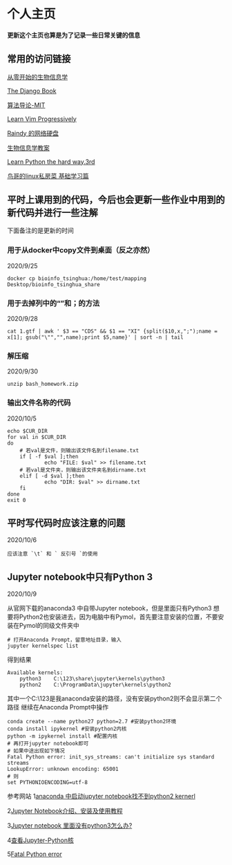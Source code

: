 # 个人主页
#### 更新这个主页也算是为了记录一些日常关键的信息
## 常用的访问链接 
[从零开始的生物信息学](https://zhuanlan.zhihu.com/c_1060579529482948608)

[The Django Book](http://djangobook.py3k.cn/2.0/)

[算法导论-MIT](https://www.bilibili.com/video/BV1Tb411M7FA?from=search&seid=9248342711021682564)

[Learn Vim Progressively](http://yannesposito.com/Scratch/en/blog/Learn-Vim-Progressively/)

[Raindy 的网络硬盘](http://raindy.ys168.com/)

[生物信息学教案](https://app.yinxiang.com/fx/31ac2fb0-ca34-4df3-b794-14ac88237a73)

[Learn Python the hard way.3rd](http://shouce.jb51.net/python-way/learn-python-the-hard-way-appendix-a-Introduction.html)

[鸟哥的linux私房菜 基础学习篇](http://cn.linux.vbird.org/linux_basic/linux_basic.php)
## 平时上课用到的代码，今后也会更新一些作业中用到的新代码并进行一些注解
下面备注的是更新的时间
### 用于从docker中copy文件到桌面（反之亦然）
2020/9/25
    
    docker cp bioinfo_tsinghua:/home/test/mapping Desktop/bioinfo_tsinghua_share
    
### 用于去掉列中的“”和；的方法
2020/9/28
    
    cat 1.gtf | awk ' $3 == "CDS" && $1 == "XI" {split($10,x,";");name = x[1]; gsub("\"","",name);print $5,name}' | sort -n | tail
    
### 解压缩
2020/9/30
    
    unzip bash_homework.zip
    
### 输出文件名称的代码
2020/10/5
    
    echo $CUR_DIR
    for val in $CUR_DIR
    do
        # 若val是文件，则输出该文件名到filename.txt
        if [ -f $val ];then
                echo "FILE: $val" >> filename.txt
        # 若val是文件夹，则输出该文件夹名到dirname.txt
        elif [ -d $val ];then
                echo "DIR: $val" >> dirname.txt
        fi
    done
    exit 0

## 平时写代码时应该注意的问题
2020/10/6 
    
    应该注意 `\t` 和 ` 反引号 `的使用
    
## Jupyter notebook中只有Python 3
2020/10/9
    
从官网下载的anaconda3 中自带Jupyter notebook，但是里面只有Python3
想要将Python2也安装进去，因为电脑中有Pymol，首先要注意安装的位置，不要安装在Pymol的同级文件夹中
    
    # 打开Anaconda Prompt，留意地址目录，输入
    jupyter kernelspec list
    
得到结果

    Available kernels:
        python3    C:\123\share\jupyter\kernels\python3
        python2    C:\ProgramData\jupyter\kernels\python2
        
其中一个C:\123是我anaconda安装的路径，没有安装python2则不会显示第二个路径
继续在Anaconda Prompt中操作

    conda create --name python27 python=2.7 #安装python2环境
    conda install ipykernel #安装python2内核
    python -m ipykernel install #配置内核
    # 再打开jupyter notebook即可
    # 如果中途出现如下情况
    Fatal Python error: init_sys_streams: can't initialize sys standard streams
    LookupError: unknown encoding: 65001
    # 则
    set PYTHONIOENCODING=utf-8
    

参考网站
1[anaconda 中启动jupyter notebook找不到python2 kernerl](https://blog.csdn.net/u013187057/article/details/83689020)

2[Jupyter Notebook介绍、安装及使用教程](https://www.jianshu.com/p/91365f343585)

3[Jupyter notebook 里面没有python3怎么办?](https://blog.csdn.net/qq_41500222/article/details/81129603)

4[查看Jupyter-Python核](https://blog.csdn.net/woai8339/article/details/82767356)

5[Fatal Python error](https://blog.csdn.net/qq_42303913/article/details/103645226)
    
